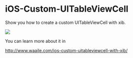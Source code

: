 iOS-Custom-UITableViewCell
==========================

Show you how to create a custom UITableViewCell with xib.

<img src="https://raw.github.com/shingwasix/iOS-Custom-UITableViewCell/master/screen.jpg"/>

You can learn more about it in 

http://www.waaile.com/ios-custom-uitableviewcell-with-xib/
